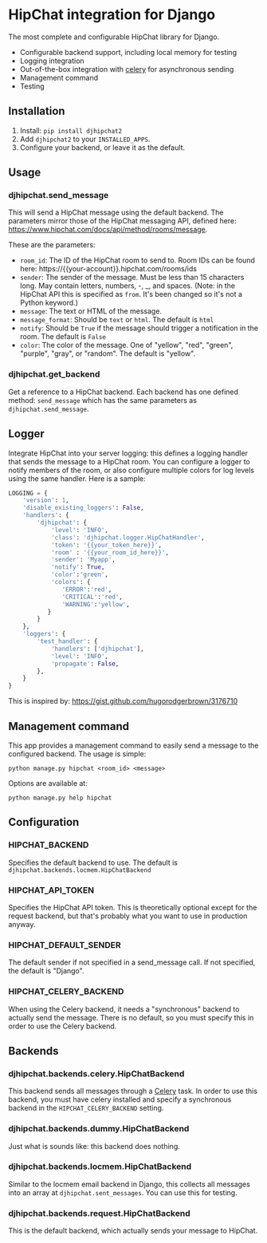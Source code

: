 # HipChat integration for Django

The most complete and configurable HipChat library for Django.

* Configurable backend support, including local memory for testing
* Logging integration
* Out-of-the-box integration with [celery](http://www.celeryproject.org/) for asynchronous sending
* Management command
* Testing

## Installation

1. Install: `pip install djhipchat2`
2. Add `djhipchat2` to your `INSTALLED_APPS`.
3. Configure your backend, or leave it as the default.

## Usage

### djhipchat.send_message

This will send a HipChat message using the default backend. The parameters mirror those of the HipChat messaging API, defined here: https://www.hipchat.com/docs/api/method/rooms/message. 

These are the parameters:

* `room_id`: The ID of the HipChat room to send to. Room IDs can be found here: https://{{your-account}}.hipchat.com/rooms/ids
* `sender`: The sender of the message. Must be less than 15 characters long. May contain letters, numbers, -, _, and spaces. (Note: in the HipChat API this is specified as `from`. It's been changed so it's not a Python keyword.)
* `message`: The text or HTML of the message.
* `message_format`: Should be `text` or `html`. The default is `html`
* `notify`: Should be `True` if the message should trigger a notification in the room. The default is `False`
* `color`: The color of the message. One of "yellow", "red", "green", "purple", "gray", or "random". The default is "yellow".

### djhipchat.get_backend

Get a reference to a HipChat backend. Each backend has one defined method: `send_message` which has the same parameters as `djhipchat.send_message`.

## Logger

Integrate HipChat into your server logging: this defines a logging handler that sends the message to a HipChat room. You can configure a logger to notify members of the room, or also configure multiple colors for log levels using the same handler. Here is a sample:

```python
LOGGING = {
    'version': 1,
    'disable_existing_loggers': False,
    'handlers': {
        'djhipchat': {
            'level': 'INFO',
            'class': 'djhipchat.logger.HipChatHandler',
            'token': '{{your_token_here}}',
            'room' : '{{your_room_id_here}}',
            'sender': 'Myapp',
            'notify': True,
            'color':'green',
            'colors': {
               'ERROR':'red',
               'CRITICAL':'red',
               'WARNING':'yellow',
           }
        }
    },
    'loggers': {
        'test_handler': {
            'handlers': ['djhipchat'],
            'level': 'INFO',
            'propagate': False,
        },
    }
}
```

This is inspired by: https://gist.github.com/hugorodgerbrown/3176710

## Management command

This app provides a management command to easily send a message to the configured backend. The usage is simple:

```python manage.py hipchat <room_id> <message>```

Options are available at:

```python manage.py help hipchat```

## Configuration

### HIPCHAT_BACKEND

Specifies the default backend to use. The default is `djhipchat.backends.locmem.HipChatBackend`

### HIPCHAT_API_TOKEN

Specifies the HipChat API token. This is theoretically optional except for the request backend, but that's probably what you want to use in production anyway.

### HIPCHAT_DEFAULT_SENDER

The default sender if not specified in a send_message call. If not specified, the default is "Django".

### HIPCHAT_CELERY_BACKEND

When using the Celery backend, it needs a "synchronous" backend to actually send the message. There is no default, so you must specify this in order to use the Celery backend.

## Backends

### djhipchat.backends.celery.HipChatBackend

This backend sends all messages through a [Celery](http://www.celeryproject.org/) task. In order to use this backend, you must have celery installed and specify a synchronous backend in the `HIPCHAT_CELERY_BACKEND` setting.

### djhipchat.backends.dummy.HipChatBackend

Just what is sounds like: this backend does nothing.

### djhipchat.backends.locmem.HipChatBackend

Similar to the locmem email backend in Django, this collects all messages into an array at `djhipchat.sent_messages`. You can use this for testing.

### djhipchat.backends.request.HipChatBackend

This is the default backend, which actually sends your message to HipChat.